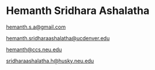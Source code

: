 Hemanth Sridhara Ashalatha
===============

hemanth.s.a@gmail.com

hemanth.sridharaashalatha@ucdenver.edu

hemanth@ccs.neu.edu

sridharaashalatha.h@husky.neu.edu
